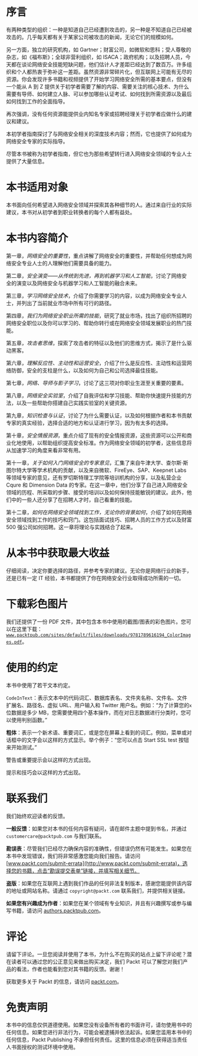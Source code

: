 # 序言

有两种类型的组织：一种是知道自己已经遭到攻击的，另一种是不知道自己已经被攻击的。几乎每天都有关于某家公司被攻击的新闻，无论它们的规模如何。

另一方面，独立的研究机构，如 Gartner；财富公司，如微软和思科；受人尊敬的杂志，如《福布斯》；全球非营利组织，如 ISACA；政府机构；以及招聘人员，今天都在谈论网络安全技能短缺问题，他们估计人才差距已经达到了数百万。许多组织和个人都热衷于弥补这一差距。虽然资源非常碎片化，但互联网上可能有无尽的资源。你会发现许多书籍和视频提供了开始学习网络安全所需的基本要点，但没有一个能从 A 到 Z 提供关于初学者需要了解的内容、需要关注的核心技术、为什么需要有导师、如何建立人脉、可以参加哪些认证考试、如何找到所需资源以及最后如何找到工作的全面指导。

再次强调，没有任何资源能提供业内知名专家或招聘经理关于初学者应做什么的建议和建议。

本初学者指南探讨了与网络安全相关的深度技术内容；然而，它也提供了如何成为网络安全专家的实际指导。

尽管本书被称为初学者指南，但它也为那些希望转行进入网络安全领域的专业人士提供了大量信息。

# 本书适用对象

本书面向任何希望进入网络安全领域并探索其各种细节的人。通过来自行业的实际建议，本书对从初学者到职业转换者的每个人都有益处。

# 本书内容简介

第一章，*网络安全的重要性*，重点讲解了网络安全的重要性，并帮助任何想成为网络安全专业人士的人理解他们需要具备的能力。

第二章，*安全演变——从传统到先进，再到机器学习和人工智能*，讨论了网络安全的演变以及网络安全与机器学习和人工智能的融合未来。

第三章，*学习网络安全技术*，介绍了你需要学习的内容，以成为网络安全专业人士，并列出了当前就业市场中所有可行的路径。

第四章，*我们为网络安全职业所需的技能*，研究了就业市场，找出了组织所招聘的网络安全职位以及你可以学习的、帮助你转行或在网络安全领域发展职业的热门技能。

第五章，*攻击者思维*，探索了攻击者的特征以及他们的思维方式，揭示了是什么驱动黑客。

第六章，*理解反应性、主动性和运营安全*，介绍了什么是反应性、主动性和运营网络防御，安全的支柱是什么，以及如何为自己和公司选择最佳技能。

第七章，*网络、导师与影子学习*，讨论了这三项对你职业生涯至关重要的要素。

第八章，*网络安全实验室*，介绍了自我评估和学习技能、帮助你快速提升技能的方法，以及一些帮助你搭建自己实践实验室的关键资源。

第九章，*知识检查与认证*，讨论了为什么需要认证，以及如何根据作者和本书贡献专家的真实经验，选择合适的地方和认证进行学习，因为有太多的选择。

第十章，*安全情报资源*，重点介绍了现有的安全情报资源，这些资源可以公开和商业化地使用，以帮助组织提高安全标准。作为网络安全领域的初学者，这些信息将从加速学习的角度来看非常有用。

第十一章，*关于如何入门网络安全的专家意见*，汇集了来自牛津大学、查尔斯·斯图尔特大学等学术机构的贡献，以及来自微软、FireEye、SAP、Keepnet Labs 等领域专家的意见，还有罗切斯特理工学院等培训机构的分享，以及私营企业 Cqure 和 Dimension Data 的专家。在这一章中，他们分享了自己进入网络安全领域的历程、所采取的步骤、接受的培训以及如何保持技能敏锐的建议。此外，他们中的一些人还分享了在招聘人才时，自己看重的技能。

第十二章，*如何在网络安全领域找到工作，无论你的背景如何*，介绍了如何在网络安全领域找到工作的技巧和窍门。这包括面试技巧、招聘人员的工作方式以及财富 500 强公司如何招聘。这一章将理论与实践结合了起来。

# 从本书中获取最大收益

仔细阅读，决定你要选择的路径，并参考专家的建议。无论你是网络行业的新手，还是已有一定 IT 经验，本书都提供了你在网络安全行业取得成功所需的一切。

# 下载彩色图片

我们还提供了一份 PDF 文件，其中包含本书中使用的截图/图表的彩色图片。您可以在这里下载：[`www.packtpub.com/sites/default/files/downloads/9781789616194_ColorImages.pdf`](https://www.packtpub.com/sites/default/files/downloads/9781789616194_ColorImages.pdf)。

# 使用的约定

本书中使用了若干文本约定。

`CodeInText`：表示文本中的代码词汇、数据库表名、文件夹名称、文件名、文件扩展名、路径名、虚拟 URL、用户输入和 Twitter 用户名。例如：“为了计算您的`x`位数据是多少 MB，您需要使用四个基本操作，而在对日志数据进行分类时，您可以使用判别函数。”

**粗体**：表示一个新术语、重要词汇，或是您在屏幕上看到的词汇。例如，菜单或对话框中的文字会以这样的方式显示。举个例子：“您可以点击 Start SSL test 按钮来开始测试。”

警告或重要提示会以这样的方式出现。

提示和技巧会以这样的方式出现。

# 联系我们

我们始终欢迎读者的反馈。

**一般反馈**：如果您对本书的任何内容有疑问，请在邮件主题中提到书名，并通过 `customercare@packtpub.com` 与我们联系。

**勘误表**：尽管我们已经尽力确保内容的准确性，但错误仍然有可能发生。如果您在本书中发现错误，我们将非常感激您能向我们报告。请访问 [www.packt.com/submit-errata](http://www.packt.com/submit-errata)，选择您的书籍，点击“勘误提交表单”链接，并填写相关细节。

**盗版**：如果您在互联网上遇到我们作品的任何非法复制版本，感谢您能提供该内容的地址或网站名称。请通过 `copyright@packt.com` 联系我们，并提供相关链接。

**如果您有兴趣成为作者**：如果您在某个领域有专业知识，并且有兴趣撰写或参与编写书籍，请访问 [authors.packtpub.com](http://authors.packtpub.com/)。

# 评论

请留下评论。一旦您阅读并使用了本书，为什么不在购买的站点上留下评论呢？潜在读者可以通过您的公正意见来做出购买决定，我们 Packt 可以了解您对我们产品的看法，作者也能看到您对其书籍的反馈。谢谢！

获取更多关于 Packt 的信息，请访问 [packt.com](http://www.packt.com/)。

# 免责声明

本书中的信息仅供道德使用。如果您没有设备所有者的书面许可，请勿使用书中的任何信息。如果您进行非法行为，可能会被逮捕并依法起诉。如果您滥用本书中的任何信息，Packt Publishing 不承担任何责任。这里的信息必须在获得适当责任人书面授权的测试环境中使用。
